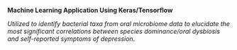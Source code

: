 **Machine Learning Application Using Keras/Tensorflow**

_Utilized to identify bacterial taxa from oral microbiome data to elucidate the most significant correlations between species dominance/oral dysbiosis and self-reported symptoms of depression._


